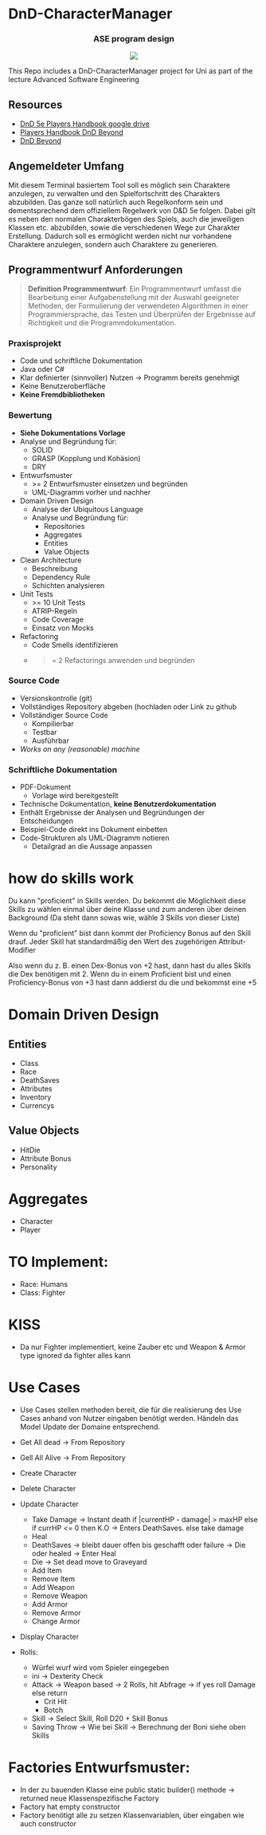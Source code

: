 # DnD-CharacterManager
<p align="center">
    <h3 align="center">ASE program design</h3>
    <p align="center">
        <a target="_blank" href="./.github/workflows/ci.yml"><img src="https://github.com/Niklas-23/ase-programmentwurf/actions/workflows/ci.yml/badge.svg"></a>

[//]: # (        <a target="_blank" href="https://sonarcloud.io/summary/new_code?id=Niklas-23_ase-programmentwurf"><img src="https://sonarcloud.io/api/project_badges/measure?project=Niklas-23_ase-programmentwurf&metric=alert_status"></a>)
    </p>
</p>
This Repo includes a DnD-CharacterManager project for Uni as part of the lecture Advanced Software Engineering

## Resources
* [DnD 5e Players Handbook google drive](https://drive.google.com/file/d/0Bx1CPyXhMVKYSU4xRkN3dkV4YjQ/view?resourcekey=0-svEEG_yD7O48DP8JttkErQ)
* [Players Handbook DnD Beyond](https://www.dndbeyond.com/sources/phb)
* [DnD Beyond](https://www.dndbeyond.com/)

## Angemeldeter Umfang
Mit diesem Terminal basiertem Tool soll es möglich sein Charaktere anzulegen, zu verwalten und den Spielfortschritt des Charakters abzubilden. Das ganze soll natürlich auch Regelkonform sein und dementsprechend dem offiziellem Regelwerk von D&D 5e folgen.
Dabei gilt es neben den normalen Charakterbögen des Spiels, auch die jeweiligen Klassen etc. abzubilden, sowie die verschiedenen Wege zur Charakter Erstellung. Dadurch soll es ermöglicht werden nicht nur vorhandene Charaktere anzulegen, sondern auch Charaktere zu generieren.

## Programmentwurf Anforderungen
> **Definition Programmentwurf**: Ein Programmentwurf umfasst die Bearbeitung einer Aufgabenstellung mit der Auswahl geeigneter Methoden,
der Formulierung der verwendeten Algorithmen in einer
Programmiersprache, das Testen und Überprüfen der Ergebnisse auf Richtigkeit und die Programmdokumentation.

### Praxisprojekt
* Code und schriftliche Dokumentation
* Java oder C#
* Klar definierter (sinnvoller) Nutzen -> Programm bereits genehmigt
* Keine Benutzeroberfläche
* **Keine Fremdbibliotheken**

### Bewertung
* **Siehe Dokumentations Vorlage**
* Analyse und Begründung für:
    * SOLID
    * GRASP (Kopplung und Kohäsion)
    * DRY
* Entwurfsmuster
    * \>= 2 Entwurfsmuster einsetzen und begründen
    * UML-Diagramm vorher und nachher
* Domain Driven Design
    * Analyse der Ubiquitous Language
    * Analyse und Begründung für:
        * Repositories
        * Aggregates
        * Entities
        * Value Objects
* Clean Architecture
    * Beschreibung
    * Dependency Rule
    * Schichten analysieren
* Unit Tests
    * \>= 10 Unit Tests
    * ATRIP-Regeln
    * Code Coverage
    * Einsatz von Mocks
* Refactoring
    * Code Smells identifizieren
    * >= 2 Refactorings anwenden und begründen

### Source Code
* Versionskontrolle (git)
* Vollständiges Repository abgeben (hochladen oder Link zu github
* Vollständiger Source Code
    * Kompilierbar
    * Testbar
    * Ausführbar
* *Works on any (reasonable) machine*

### Schriftliche Dokumentation
* PDF-Dokument
    * Vorlage wird bereitgestellt
* Technische Dokumentation, **keine Benutzerdokumentation**
* Enthält Ergebnisse der Analysen und Begründungen der Entscheidungen
* Beispiel-Code direkt ins Dokument einbetten
* Code-Strukturen als UML-Diagramm notieren
    * Detailgrad an die Aussage anpassen


# how do skills work
Du kann "proficient" in Skills werden. Du bekommt die Möglichkeit diese Skills zu wählen einmal über deine Klasse und zum anderen über deinen Background (Da steht dann sowas wie, wähle 3 Skills von dieser Liste)

Wenn du "proficient" bist dann kommt der Proficiency Bonus auf den Skill drauf.
Jeder Skill hat standardmäßig den Wert des zugehörigen Attribut-Modifier

Also wenn du z. B. einen Dex-Bonus von +2 hast, dann hast du alles Skills die Dex benötigen mit 2.
Wenn du in einem Proficient bist und einen Proficiency-Bonus von +3 hast dann addierst du die und bekommst eine +5


# Domain Driven Design

## Entities
* Class
* Race
* DeathSaves
* Attributes
* Inventory
* Currencys

## Value Objects
* HitDie
* Attribute Bonus
* Personality

# Aggregates
* Character
* Player

# TO Implement:
* Race: Humans
* Class: Fighter

# KISS
* Da nur Fighter implementiert, keine Zauber etc und Weapon & Armor type ignored da fighter alles kann

# Use Cases
* Use Cases stellen methoden bereit, die für die realisierung des Use Cases anhand von Nutzer eingaben benötigt werden. Händeln das Model Update der Domaine entsprechend.

* Get All dead -> From Repository
* Gell All Alive -> From Repository
* Create Character
* Delete Character
* Update Character
    * Take Damage -> Instant death if |currentHP - damage| > maxHP else if currHP <= 0 then K.O -> Enters DeathSaves. else take damage
    * Heal
    * DeathSaves -> bleibt dauer offen bis geschafft oder failure -> Die oder healed -> Enter Heal
    * Die -> Set dead move to Graveyard
    * Add Item
    * Remove Item
    * Add Weapon
    * Remove Weapon
    * Add Armor
    * Remove Armor
    * Change Armor
* Display Character
* Rolls:
    * Würfel wurf wird vom Spieler eingegeben
    * ini -> Dexterity Check
    * Attack -> Weapon based -> 2 Rolls, hit Abfrage -> if yes roll Damage else return
        * Crit Hit
        * Botch
    * Skill -> Select Skill, Roll D20 + Skill Bonus
    * Saving Throw -> Wie bei Skill -> Berechnung der Boni siehe oben Skills

# Factories Entwurfsmuster:
* In der zu bauenden Klasse eine public static builder() methode -> returned neue Klassenspezifische Factory
* Factory hat empty constructor
* Factory benötigt alle zu setzen Klassenvariablen, über eingaben wie auch constructor

